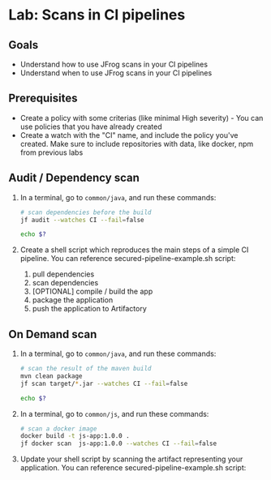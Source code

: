 # Lab: Scans in CI pipelines

## Goals

* Understand how to use JFrog scans in your CI pipelines
* Understand when to use JFrog scans in your CI pipelines

## Prerequisites
* Create a policy with some criterias (like minimal High severity) - You can use policies that you have already created
* Create a watch with the "CI" name, and include the policy you've created. Make sure to include repositories with data, like docker, npm from previous labs  

## Audit / Dependency scan

1. In a terminal, go to `common/java`, and run these commands:
   ```bash
   # scan dependencies before the build
   jf audit --watches CI --fail=false

   echo $?
   ```

2. Create a shell script which reproduces the main steps of a simple CI pipeline. You can reference secured-pipeline-example.sh script:

   1. pull dependencies
   2. scan dependencies
   3. [OPTIONAL] compile / build the app
   4. package the application
   5. push the application to Artifactory

## On Demand scan

1. In a terminal, go to `common/java`, and run these commands:

   ```bash
   # scan the result of the maven build
   mvn clean package
   jf scan target/*.jar --watches CI --fail=false

   echo $?
   ```
2. In a terminal, go to `common/js`, and run these commands:
   ```bash
   # scan a docker image
   docker build -t js-app:1.0.0 .
   jf docker scan  js-app:1.0.0 --watches CI --fail=false
   ```

3. Update your shell script by scanning the artifact representing your application. You can reference secured-pipeline-example.sh script:
